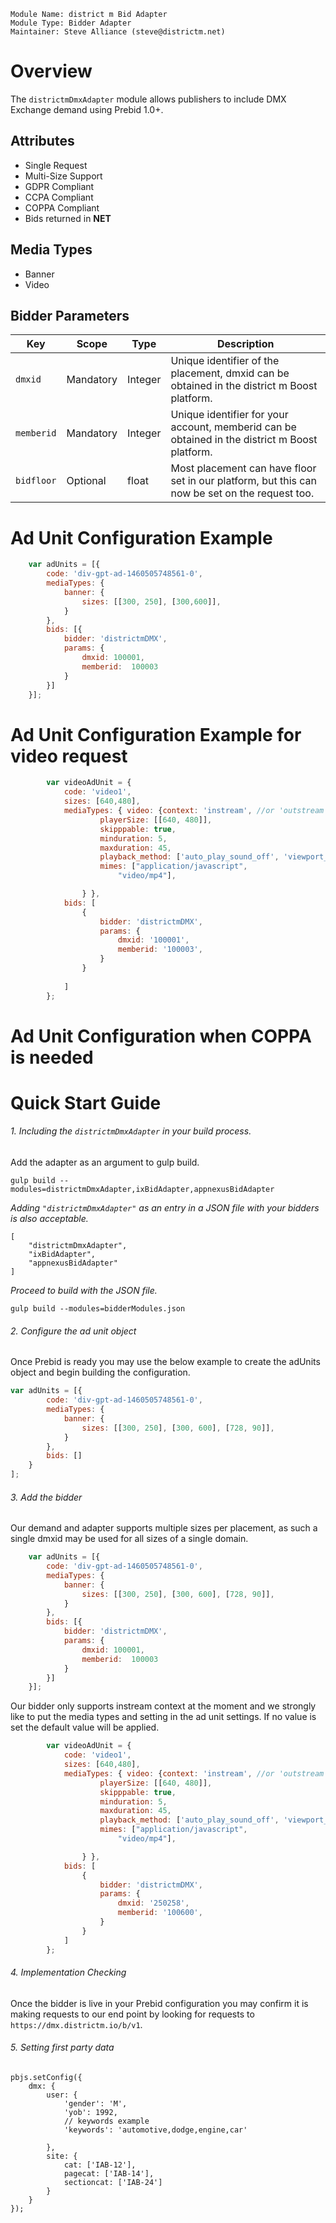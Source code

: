 ```
Module Name: district m Bid Adapter
Module Type: Bidder Adapter
Maintainer: Steve Alliance (steve@districtm.net)
```

# Overview

The `districtmDmxAdapter` module allows publishers to include DMX Exchange demand using Prebid 1.0+.

## Attributes

* Single Request
* Multi-Size Support
* GDPR Compliant
* CCPA Compliant
* COPPA Compliant
* Bids returned in **NET**

 ## Media Types
 
* Banner
* Video
## Bidder Parameters

| Key | Scope | Type | Description
| --- | --- | --- | ---
| `dmxid` | Mandatory | Integer | Unique identifier of the placement, dmxid can be obtained in the district m Boost platform.
| `memberid` | Mandatory | Integer | Unique identifier for your account, memberid can be obtained in the district m Boost platform.
| `bidfloor` | Optional | float | Most placement can have floor set in our platform, but this can now be set on the request too.

# Ad Unit Configuration Example

```javascript
    var adUnits = [{
        code: 'div-gpt-ad-1460505748561-0',
        mediaTypes: {
            banner: {
                sizes: [[300, 250], [300,600]],
            }
        },
        bids: [{
            bidder: 'districtmDMX',
            params: {
                dmxid: 100001,
                memberid:  100003
            }
        }]
    }];
```

# Ad Unit Configuration Example for video request

```javascript
        var videoAdUnit = {
            code: 'video1',
            sizes: [640,480],
            mediaTypes: { video: {context: 'instream', //or 'outstream'
                    playerSize: [[640, 480]],
                    skipppable: true,
                    minduration: 5,
                    maxduration: 45,
                    playback_method: ['auto_play_sound_off', 'viewport_sound_off'],
                    mimes: ["application/javascript",
                        "video/mp4"],

                } },
            bids: [
                {
                    bidder: 'districtmDMX',
                    params: {
                        dmxid: '100001',
                        memberid: '100003',
                    }
                }
         
            ]
        };
```


# Ad Unit Configuration when COPPA is needed


# Quick Start Guide

###### 1. Including the `districtmDmxAdapter` in your build process.

Add the adapter as an argument to gulp build.

```
gulp build --modules=districtmDmxAdapter,ixBidAdapter,appnexusBidAdapter
```

*Adding `"districtmDmxAdapter"` as an entry in a JSON file with your bidders is also acceptable.*

```
[
	"districtmDmxAdapter",
	"ixBidAdapter",
	"appnexusBidAdapter"
]
```

*Proceed to build with the JSON file.*

```
gulp build --modules=bidderModules.json
```

###### 2. Configure the ad unit object

Once Prebid is ready you may use the below example to create the adUnits object and begin building the configuration.

```javascript
var adUnits = [{
		code: 'div-gpt-ad-1460505748561-0',
		mediaTypes: {
			banner: {
				sizes: [[300, 250], [300, 600], [728, 90]],
			}
		},
		bids: []
	}
];
```

###### 3. Add the bidder

Our demand and adapter supports multiple sizes per placement, as such a single dmxid may be used for all sizes of a single domain.

```javascript
    var adUnits = [{
        code: 'div-gpt-ad-1460505748561-0',
        mediaTypes: {
            banner: {
                sizes: [[300, 250], [300, 600], [728, 90]],
            }
        },
        bids: [{
            bidder: 'districtmDMX',
            params: {
                dmxid: 100001,
                memberid:  100003
            }
        }]
    }];
```

Our bidder only supports instream context at the moment and we strongly like to put the media types and setting in the ad unit settings.
If no value is set the default value will be applied.

```javascript
        var videoAdUnit = {
            code: 'video1',
            sizes: [640,480],
            mediaTypes: { video: {context: 'instream', //or 'outstream'
                    playerSize: [[640, 480]],
                    skipppable: true,
                    minduration: 5,
                    maxduration: 45,
                    playback_method: ['auto_play_sound_off', 'viewport_sound_off'],
                    mimes: ["application/javascript",
                        "video/mp4"],

                } },
            bids: [
                {
                    bidder: 'districtmDMX',
                    params: {
                        dmxid: '250258',
                        memberid: '100600',
                    }
                }
            ]
        };
```

###### 4. Implementation Checking

Once the bidder is live in your Prebid configuration you may confirm it is making requests to our end point by looking for requests to `https://dmx.districtm.io/b/v1`. 


###### 5. Setting first party data 

```code
pbjs.setConfig({
    dmx: {
        user: {
            'gender': 'M',
            'yob': 1992,
            // keywords example
            'keywords': 'automotive,dodge,engine,car'
            
        },
        site: {
            cat: ['IAB-12'],
            pagecat: ['IAB-14'],
            sectioncat: ['IAB-24']
        }
    }
});
```
